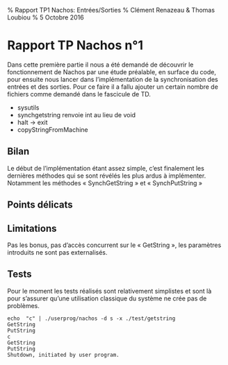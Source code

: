 % Rapport TP1 Nachos: Entrées/Sorties
% Clément Renazeau & Thomas Loubiou
% 5 Octobre 2016

# Rapport TP Nachos n°1

Dans cette première partie il nous a été demandé de découvrir le fonctionnement de Nachos par une étude préalable, en surface du code, pour ensuite nous lancer dans l’implémentation de la synchronisation des entrées et des sorties. Pour ce faire il a fallu ajouter un certain nombre de fichiers comme demandé dans le fascicule de TD. 

- sysutils
- synchgetstring renvoie int au lieu de void
- halt → exit
- copyStringFromMachine

## Bilan

Le début de l’implémentation étant assez simple, c’est finalement les dernières méthodes qui se sont révélés les plus ardus à implémenter. Notamment les méthodes « SynchGetString » et « SynchPutString »
## Points délicats

## Limitations

Pas les bonus, pas d’accès concurrent sur le « GetString », les paramètres introduits ne sont pas externalisés. 

## Tests

Pour le moment les tests réalisés sont relativement simplistes et sont là pour s’assurer qu’une utilisation classique du système ne crée pas de problèmes.

    echo  "c" | ./userprog/nachos -d s -x ./test/getstring
    GetString
    PutString
    c
    GetString
    PutString
    Shutdown, initiated by user program.
